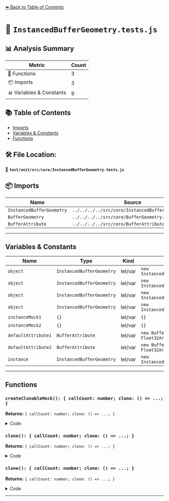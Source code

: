 [⬅️ Back to Table of Contents](../../../../index.md)

# 📄 `InstancedBufferGeometry.tests.js`

## 📊 Analysis Summary

| Metric | Count |
|--------|-------|
| 🔧 Functions | 3 |
| 📦 Imports | 3 |
| 📊 Variables & Constants | 9 |

## 📚 Table of Contents

- [Imports](#imports)
- [Variables & Constants](#variables-constants)
- [Functions](#functions)

## 🛠️ File Location:
📂 **`test/unit/src/core/InstancedBufferGeometry.tests.js`**

## 📦 Imports

| Name | Source |
|------|--------|
| `InstancedBufferGeometry` | `../../../../src/core/InstancedBufferGeometry.js` |
| `BufferGeometry` | `../../../../src/core/BufferGeometry.js` |
| `BufferAttribute` | `../../../../src/core/BufferAttribute.js` |


---

## Variables & Constants

| Name | Type | Kind | Value | Exported |
|------|------|------|-------|----------|
| `object` | `InstancedBufferGeometry` | let/var | `new InstancedBufferGeometry()` | ✗ |
| `object` | `InstancedBufferGeometry` | let/var | `new InstancedBufferGeometry()` | ✗ |
| `object` | `InstancedBufferGeometry` | let/var | `new InstancedBufferGeometry()` | ✗ |
| `object` | `InstancedBufferGeometry` | let/var | `new InstancedBufferGeometry()` | ✗ |
| `instanceMock1` | `{}` | let/var | `{}` | ✗ |
| `instanceMock2` | `{}` | let/var | `{}` | ✗ |
| `defaultAttribute1` | `BufferAttribute` | let/var | `new BufferAttribute( new Float32Array( [ 1 ] ) )` | ✗ |
| `defaultAttribute2` | `BufferAttribute` | let/var | `new BufferAttribute( new Float32Array( [ 2 ] ) )` | ✗ |
| `instance` | `InstancedBufferGeometry` | let/var | `new InstancedBufferGeometry()` | ✗ |


---

## Functions

### `createClonableMock(): { callCount: number; clone: () => ...; }`

**Returns:** `{ callCount: number; clone: () => ...; }`

<details><summary>Code</summary>

```typescript
function createClonableMock() {

			return {
				callCount: 0,
				clone: function () {

					this.callCount ++;
					return this;

				}
			};

		}
```
</details>

### `clone(): { callCount: number; clone: () => ...; }`

**Returns:** `{ callCount: number; clone: () => ...; }`

<details><summary>Code</summary>

```typescript
function () {

					this.callCount ++;
					return this;

				}
```
</details>

### `clone(): { callCount: number; clone: () => ...; }`

**Returns:** `{ callCount: number; clone: () => ...; }`

<details><summary>Code</summary>

```typescript
function () {

					this.callCount ++;
					return this;

				}
```
</details>


---